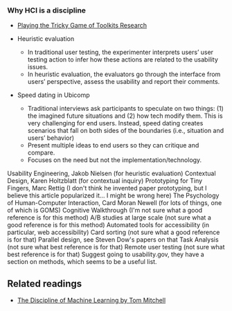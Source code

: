 ### Why HCI is a discipline

- [Playing the Tricky Game of Toolkits Research](http://michael-nebeling.de/publications/chi17w.pdf)

- Heuristic evaluation
    - In traditional user testing, the experimenter interprets users’ user testing action to infer how these actions are related to the usability issues.
    - In heuristic evaluation, the evaluators go through the interface from users’ perspective, assess the usability and report their comments.


- Speed dating in Ubicomp
    - Traditional interviews ask participants to speculate on two things: (1) the imagined future situations and (2) how tech modify them. This is very challenging for end users.  Instead, speed dating creates scenarios that fall on both sides of the boundaries (i.e., situation and users’ behavior)
    - Present multiple ideas to end users so they can critique and compare. 
    - Focuses on the need but not the implementation/technology.


Usability Engineering, Jakob Nielsen (for heuristic evaluation)
Contextual Design, Karen Holtzblatt (for contextual inquiry)
Prototyping for Tiny Fingers, Marc Rettig (I don't think he invented paper prototyping, but I believe this article popularized it... I might be wrong here)
The Psychology of Human-Computer Interaction, Card Moran Newell (for lots of things, one of which is GOMS)
Cognitive Walkthrough (I'm not sure what a good reference is for this method)
A/B studies at large scale (not sure what a good reference is for this method)
Automated tools for accessibility (in particular, web accessibility)
Card sorting (not sure what a good reference is for that)
Parallel design, see Steven Dow's papers on that
Task Analysis (not sure what best reference is for that)
Remote user testing (not sure what best reference is for that)
Suggest going to usability.gov, they have a section on methods, which seems to be a useful list.

## Related readings

- [The Discipline of Machine Learning by Tom Mitchell](http://www.cs.cmu.edu/~tom//pubs/MachineLearning.pdf)